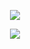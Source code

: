 <p align="center">
  <img src="https://github-readme-stats.vercel.app/api?username=rudolfschmidt">
</p>
<p align="center">
<img src="https://github-readme-stats.vercel.app/api/top-langs?username=rudolfschmidt">
</p>
